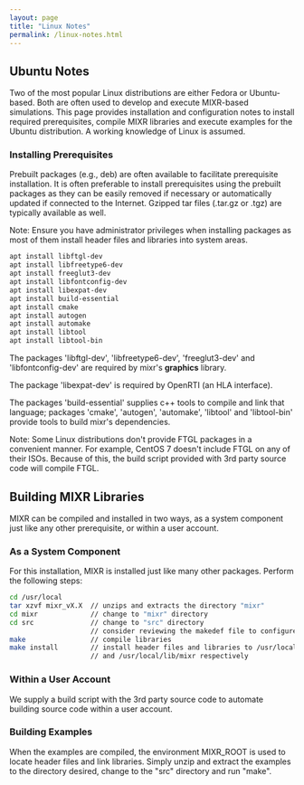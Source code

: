 ```yaml
---
layout: page
title: "Linux Notes"
permalink: /linux-notes.html
---
```

## Ubuntu Notes

Two of the most popular Linux distributions are either Fedora or Ubuntu-based. Both are often used to develop and execute MIXR-based simulations. This page provides installation and configuration notes to install required prerequisites, compile MIXR libraries and execute examples for the Ubuntu distribution. A working knowledge of Linux is assumed.

### Installing Prerequisites

Prebuilt packages (e.g., deb) are often available to facilitate prerequisite installation.  It is often preferable to install prerequisites using the prebuilt packages as they can be easily removed if necessary or automatically updated if connected to the Internet. Gzipped tar files (.tar.gz or .tgz) are typically available as well.

Note: Ensure you have administrator privileges when installing packages as most of them install header files and libraries into system areas.

```sh
apt install libftgl-dev
apt install libfreetype6-dev
apt install freeglut3-dev
apt install libfontconfig-dev
apt install libexpat-dev
apt install build-essential
apt install cmake
apt install autogen
apt install automake
apt install libtool
apt install libtool-bin
```

The packages 'libftgl-dev', 'libfreetype6-dev', 'freeglut3-dev' and 'libfontconfig-dev' are required by mixr's **graphics** library.

The package 'libexpat-dev' is required by OpenRTI (an HLA interface).

The packages 'build-essential' supplies c++ tools to compile and link that language; packages 'cmake', 'autogen', 'automake', 'libtool' and 'libtool-bin' provide tools to build mixr's dependencies.

Note: Some Linux distributions don't provide FTGL packages in a convenient manner.  For example, CentOS 7 doesn't include FTGL on any of their ISOs.  Because of this, the build script provided with 3rd party source code will compile FTGL.

## Building MIXR Libraries

MIXR can be compiled and installed in two ways, as a system component just like any other prerequisite, or within a user account.

### As a System Component

For this installation, MIXR is installed just like many other packages. Perform the following steps:

````sh
cd /usr/local
tar xzvf mixr_vX.X  // unzips and extracts the directory "mixr"
cd mixr             // change to "mixr" directory
cd src              // change to "src" directory
                    // consider reviewing the makedef file to configure options
make                // compile libraries
make install        // install header files and libraries to /usr/local/include/mixr
                    // and /usr/local/lib/mixr respectively
````

### Within a User Account

We supply a build script with the 3rd party source code to automate building source code within a user account.

### Building Examples

When the examples are compiled, the environment MIXR_ROOT is used to locate header files and link libraries.  Simply unzip and extract the examples to the directory desired, change to the "src" directory and run "make".
